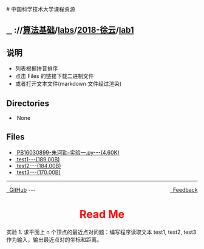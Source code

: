 
<head>
    <meta http-equiv="content-type" content="text/html; charset=utf-8">
    <link rel="stylesheet" href="https://use.fontawesome.com/releases/v5.8.1/css/all.css" integrity="sha384-50oBUHEmvpQ+1lW4y57PTFmhCaXp0ML5d60M1M7uH2+nqUivzIebhndOJK28anvf" crossorigin="anonymous">
    <title> 中国科学技术大学课程资源</title>
</head>
# 中国科学技术大学课程资源

<div>
  <h2>
    <a href="../index.html">&nbsp;&nbsp;<i class="fas fa-backward"></i>&nbsp;</a>
    :/<a href="../../../../index.html"><i class="fas fa-home"></i></a>/<a href="../../../index.html">算法基础</a>/<a href="../../index.html">labs</a>/<a href="../index.html">2018-徐云</a>/<a href="index.html">lab1</a>
  </h2>
</div>

## 说明
- 列表根据拼音排序
- 点击 Files 的链接下载二进制文件
- 或者打开文本文件(markdown 文件经过渲染)

<h2> Directories &nbsp; <a href="http://downgit.zhoudaxiaa.com/#/home?url=https://github.com/USTC-Resource/USTC-Course/tree/master/算法基础/labs/2018-徐云/lab1" style="color:red;text-decoration:underline;" target="_black"><i class="fas fa-download"></i></a></h2>

<ul><li><i class="fas fa-meh"></i>&nbsp;None</li></ul>

## Files
<ul><li><a href="https://raw.githubusercontent.com/USTC-Resource/USTC-Course/master/算法基础/labs/2018-徐云/lab1/PB16030899-朱河勤-实验一.py"><i class="fas fa-file-code"></i>&nbsp;PB16030899-朱河勤-实验一.py---(4.60K)</a></li>
<li><a href="https://raw.githubusercontent.com/USTC-Resource/USTC-Course/master/算法基础/labs/2018-徐云/lab1/test1"><i class="fas fa-file"></i>&nbsp;test1---(189.00B)</a></li>
<li><a href="https://raw.githubusercontent.com/USTC-Resource/USTC-Course/master/算法基础/labs/2018-徐云/lab1/test2"><i class="fas fa-file"></i>&nbsp;test2---(184.00B)</a></li>
<li><a href="https://raw.githubusercontent.com/USTC-Resource/USTC-Course/master/算法基础/labs/2018-徐云/lab1/test3"><i class="fas fa-file"></i>&nbsp;test3---(170.00B)</a></li></ul>

---
<div style="text-decration:underline;display:inline">
  <a href="https://github.com/USTC-Resource/USTC-Course.git" target="_blank" rel="external"><i class="fab fa-github"></i>&nbsp; GitHub</a>
  <a href="mailto:&#122;huheqin1@gmail.com?subject=反馈与建议" style="float:right" target="_blank" rel="external"><i class="fas fa-envelope"></i>&nbsp; Feedback</a>
</div>
---

<h1 style="color:red;text-align:center;">Read Me</h1>

<p>实验 1. 求平面上 n 个顶点的最近点对问题：编写程序读取文本 test1, test2, test3 作为输入，输出最近点对的坐标和距离。</p>
